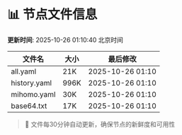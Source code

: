 # 📊 节点文件信息

**更新时间**: 2025-10-26 01:10:40 北京时间

| 文件名 | 大小 | 最后修改 |
|--------|------|----------|
| all.yaml | 21K | 2025-10-26 01:10 |
| history.yaml | 996K | 2025-10-26 01:10 |
| mihomo.yaml | 30K | 2025-10-26 01:10 |
| base64.txt | 17K | 2025-10-26 01:10 |

> 🔄 文件每30分钟自动更新，确保节点的新鲜度和可用性
